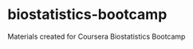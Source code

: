 biostatistics-bootcamp
======================

Materials created for Coursera Biostatistics Bootcamp